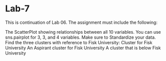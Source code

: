 # Lab-7

This is continuation of Lab 06. The assignment must include the following:


The ScatterPlot showing relationships between all 10 variables. You can use sns.pairplot for 3, 3, and 4 variables.
Make sure to Standardize your data.
Find the three clusters with reference to Fisk University:
Cluster for Fisk University
An Aspirant cluster for Fisk University
A cluster that is below Fisk University
